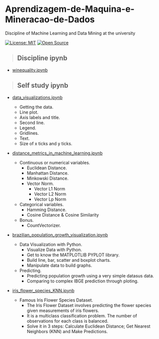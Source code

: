 # Aprendizagem-de-Maquina-e-Mineracao-de-Dados
Discipline of Machine Learning and Data Mining at the university

[![License: MIT](https://img.shields.io/badge/License-MIT-yellow.svg)](https://opensource.org/licenses/MIT)
[![Open Source](https://badges.frapsoft.com/os/v1/open-source.svg?v=103)](https://opensource.org/)

> ## Discipline ipynb
* [winequality.ipynb](https://github.com/JonatasFontele/Aprendizagem-de-Maquina-e-Mineracao-de-Dados)

 
 > ## Self study ipynb
* [data_visualizations.ipynb](https://github.com/JonatasFontele/Aprendizagem-de-Maquina-e-Mineracao-de-Dados/blob/main/data_visualizations.ipynb)
  * Getting the data.
  * Line plot.
  * Axis labels and title.
  * Second line.
  * Legend.
  * Gridlines.
  * Text.
  * Size of x ticks and y ticks.

* [distance_metrics_in_machine_learning.ipynb](https://github.com/JonatasFontele/Aprendizagem-de-Maquina-e-Mineracao-de-Dados/blob/main/distance_metrics_in_machine_learning.ipynb)
  * Continuous or numerical variables.
    * Euclidean Distance.
    * Manhattan Distance.
    * Minkowski Distance.
    * Vector Norm.
        * Vector L1 Norm
        * Vector L2 Norm
        * Vector Lp Norm
  * Categorical variables.
    * Hamming Distance.
    * Cosine Distance & Cosine Similarity
  * Bonus.
    * CountVectorizer.

* [brazilian_population_growth_visualization.ipynb](https://github.com/JonatasFontele/Aprendizagem-de-Maquina-e-Mineracao-de-Dados/blob/main/brazilian_population_growth_visualization.ipynb)
  * Data Visualization with Python.
    * Visualize Data with Python.
    * Get to know the MATPLOTLIB PYPLOT library.
    * Build line, bar, scatter and boxplot charts.
    * Manipulate data to build graphs.
  * Predicting.
    * Predicting population growth using a very simple datasus data.
    * Comparing to complex IBGE prediction through ploting.

* [iris_flower_species_KNN.ipynb](https://github.com/JonatasFontele/Aprendizagem-de-Maquina-e-Mineracao-de-Dados/blob/main/iris_flower_species_KNN.ipynb)
  * Famous Iris Flower Species Dataset.
    * The Iris Flower Dataset involves predicting the flower species given measurements of iris flowers.
    * It is a multiclass classification problem. The number of observations for each class is balanced.
    * Solve it in 3 steps: Calculate Euclidean Distance; Get Nearest Neighbors (KNN) and Make Predictions.
